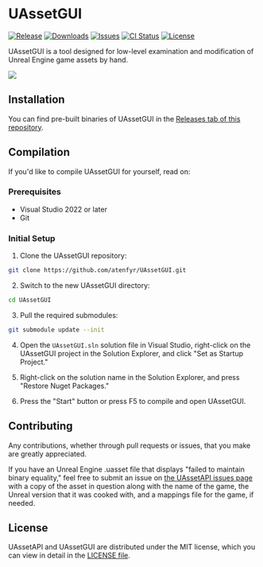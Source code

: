 # UAssetGUI
[![Release](https://img.shields.io/github/v/release/atenfyr/UAssetGUI.svg?style=flat-square)](https://github.com/atenfyr/UAssetGUI/releases/latest)
[![Downloads](https://img.shields.io/github/downloads/atenfyr/UAssetGUI/total.svg?style=flat-square)](https://github.com/atenfyr/UAssetGUI/releases)
[![Issues](https://img.shields.io/github/issues/atenfyr/UAssetGUI.svg?style=flat-square)](https://github.com/atenfyr/UAssetGUI/issues)
[![CI Status](https://img.shields.io/github/actions/workflow/status/atenfyr/UAssetGUI/build.yml?label=CI)](https://github.com/atenfyr/UAssetGUI/actions)
[![License](https://img.shields.io/github/license/atenfyr/UAssetGUI.svg?style=flat-square)](https://github.com/atenfyr/UAssetGUI/blob/master/LICENSE.md)

UAssetGUI is a tool designed for low-level examination and modification of Unreal Engine game assets by hand.

<img src="https://i.imgur.com/cibmlbW.png" align="center">

## Installation
You can find pre-built binaries of UAssetGUI in the [Releases tab of this repository](https://github.com/atenfyr/UAssetGUI/releases).

## Compilation
If you'd like to compile UAssetGUI for yourself, read on:

### Prerequisites
* Visual Studio 2022 or later
* Git

### Initial Setup
1. Clone the UAssetGUI repository:

```sh
git clone https://github.com/atenfyr/UAssetGUI.git
```

2. Switch to the new UAssetGUI directory:

```sh
cd UAssetGUI
```

3. Pull the required submodules:

```sh
git submodule update --init
```

4. Open the `UAssetGUI.sln` solution file in Visual Studio, right-click on the UAssetGUI project in the Solution Explorer, and click "Set as Startup Project."

5. Right-click on the solution name in the Solution Explorer, and press "Restore Nuget Packages."

6. Press the "Start" button or press F5 to compile and open UAssetGUI.

## Contributing
Any contributions, whether through pull requests or issues, that you make are greatly appreciated.

If you have an Unreal Engine .uasset file that displays "failed to maintain binary equality," feel free to submit an issue on [the UAssetAPI issues page](https://github.com/atenfyr/UAssetAPI/issues) with a copy of the asset in question along with the name of the game, the Unreal version that it was cooked with, and a mappings file for the game, if needed.

## License
UAssetAPI and UAssetGUI are distributed under the MIT license, which you can view in detail in the [LICENSE file](LICENSE).
